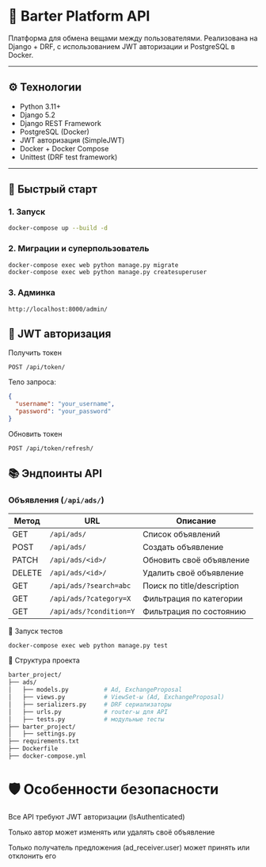 # 🔁 Barter Platform API

Платформа для обмена вещами между пользователями. Реализована на Django + DRF, с использованием JWT авторизации и PostgreSQL в Docker.

---

## ⚙️ Технологии

- Python 3.11+
- Django 5.2
- Django REST Framework
- PostgreSQL (Docker)
- JWT авторизация (SimpleJWT)
- Docker + Docker Compose
- Unittest (DRF test framework)

---

## 🚀 Быстрый старт

### 1. Запуск

```bash
docker-compose up --build -d
```

### 2. Миграции и суперпользователь
```bash
docker-compose exec web python manage.py migrate
docker-compose exec web python manage.py createsuperuser
```

### 3. Админка
```bash
http://localhost:8000/admin/
```

## 🔐 JWT авторизация
Получить токен
```http
POST /api/token/
```

Тело запроса:

```json
{
  "username": "your_username",
  "password": "your_password"
}
```

Обновить токен
```http
POST /api/token/refresh/
```

## 📚 Эндпоинты API
### Объявления (`/api/ads/`)

| Метод  | URL                         | Описание                           |
|--------|-----------------------------|------------------------------------|
| GET    | `/api/ads/`                 | Список объявлений                  |
| POST   | `/api/ads/`                 | Создать объявление                 |
| PATCH  | `/api/ads/<id>/`            | Обновить своё объявление           |
| DELETE | `/api/ads/<id>/`            | Удалить своё объявление            |
| GET    | `/api/ads/?search=abc`      | Поиск по title/description         |
| GET    | `/api/ads/?category=X`      | Фильтрация по категории            |
| GET    | `/api/ads/?condition=Y`     | Фильтрация по состоянию            |

🧪 Запуск тестов
```bash
docker-compose exec web python manage.py test 
```

📁 Структура проекта
``` bash
barter_project/
├── ads/
│   ├── models.py          # Ad, ExchangeProposal
│   ├── views.py           # ViewSet-ы (Ad, ExchangeProposal)
│   ├── serializers.py     # DRF сериализаторы
│   ├── urls.py            # router-ы для API
│   ├── tests.py           # модульные тесты
├── barter_project/
│   ├── settings.py
├── requirements.txt
├── Dockerfile
├── docker-compose.yml
```
# 🛡 Особенности безопасности
Все API требуют JWT авторизации (IsAuthenticated)

Только автор может изменять или удалять своё объявление

Только получатель предложения (ad_receiver.user) может принять или отклонить его
